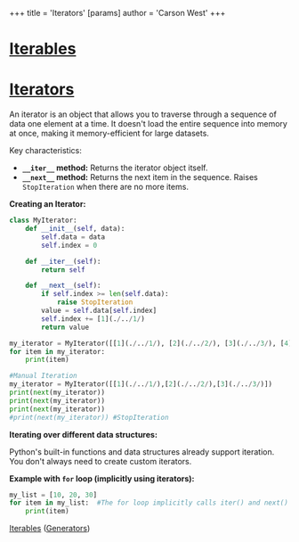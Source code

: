 +++
 title = 'Iterators'
[params]
	author = 'Carson West'
+++
# [Iterables](./../iterables/)
# [Iterators](./../iterators/) 
An iterator is an object that allows you to traverse through a sequence of data one element at a time.  It doesn't load the entire sequence into memory at once, making it memory-efficient for large datasets.

Key characteristics:

*   **`__iter__` method:** Returns the iterator object itself.
*   **`__next__` method:** Returns the next item in the sequence. Raises `StopIteration` when there are no more items.


**Creating an Iterator:**

```python
class MyIterator:
    def __init__(self, data):
        self.data = data
        self.index = 0

    def __iter__(self):
        return self

    def __next__(self):
        if self.index >= len(self.data):
            raise StopIteration
        value = self.data[self.index]
        self.index += [1](./../1/)
        return value

my_iterator = MyIterator([[1](./../1/), [2](./../2/), [3](./../3/), [4](./../4/), [5](./../5/)])
for item in my_iterator:
    print(item)

#Manual Iteration
my_iterator = MyIterator([[1](./../1/),[2](./../2/),[3](./../3/)])
print(next(my_iterator))
print(next(my_iterator))
print(next(my_iterator))
#print(next(my_iterator)) #StopIteration

```

**Iterating over different data structures:**

Python's built-in functions and data structures already support iteration.  You don't always need to create custom iterators.


**Example with `for` loop (implicitly using iterators):**

```python
my_list = [10, 20, 30]
for item in my_list:  #The for loop implicitly calls iter() and next()
    print(item)
```

[Iterables](./../iterables/)  ([Generators](./../generators/))

